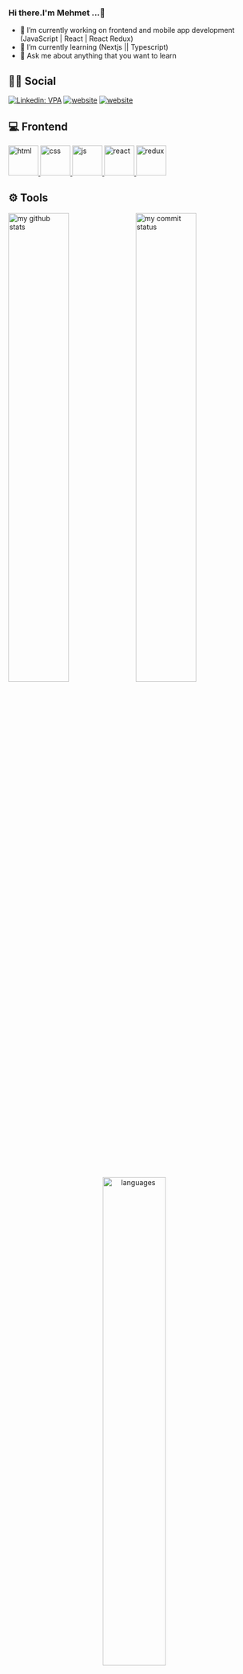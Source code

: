 ### Hi there.I'm Mehmet ...👋

- 🔭 I’m currently working on frontend and mobile app development (JavaScript | React | React Redux)
- 🌱 I’m currently learning (Nextjs || Typescript)
- 💬 Ask me about anything that you want to learn 

## 👨👩 Social

[![Linkedin: VPA](https://img.shields.io/badge/linkedin-%230077B5.svg?&style=for-the-badge&logo=linkedin&logoColor=white)](https://www.linkedin.com/in/mehmet-%C3%A7elmeli-62b546254/)
[![website](https://img.shields.io/badge/stackoverflow-c8d6e5.svg?&style=for-the-badge&logo=stackoverflow&logoColor=orange)](https://stackoverflow.com/users/20701807/mehmet-%c3%a7elmeli)
[![website](https://img.shields.io/badge/gmail-f1f2f6.svg?&style=for-the-badge&logo=gmail&logoColor=red)](mailto:firtinacelmeli@gmail.com)




## 💻 Frontend

<a href="#" target="_blank"> <img src="https://www.shareicon.net/data/128x128/2015/10/04/111732_html5-icon_512x512.png" alt="html" height="60"/> </a>
<a href="#" target="_blank"> <img src="https://cdn2.iconfinder.com/data/icons/social-icon-3/512/social_style_3_css3-512.png" alt="css" height="60"/> </a>
<a href="#" target="_blank"> <img src="https://cdn.icon-icons.com/icons2/2108/PNG/512/javascript_icon_130900.png" alt="js" height="60"/> </a>
<a href="#" target="_blank"> <img src="https://cdn.icon-icons.com/icons2/2415/PNG/512/react_original_wordmark_logo_icon_146375.png" alt="react" width="60"/> </a>
<a href="#" target="_blank"> <img src="https://upload.wikimedia.org/wikipedia/commons/4/49/Redux.png" alt="redux" height="60"/> </a>




## ⚙ Tools

</p>
<p align="left">
<img src="https://github-readme-stats.vercel.app/api?username=mehmetcelmeli&theme=chartreuse-dark" alt="my github stats" width="49%"/>&nbsp;
<img src="https://github-readme-streak-stats.herokuapp.com/?user=mehmetcelmeli&theme=chartreuse-dark" alt="my commit status" width="49%" /> </p>
<p align="center"> 
<img src="https://github-readme-stats.vercel.app/api/top-langs/?username=mehmetcelmeli&theme=chartreuse-dark&layout=compact" alt="languages" width="50%" > </p>
